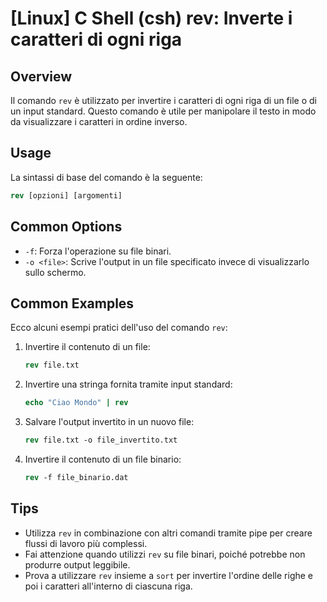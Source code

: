 # [Linux] C Shell (csh) rev: Inverte i caratteri di ogni riga

## Overview
Il comando `rev` è utilizzato per invertire i caratteri di ogni riga di un file o di un input standard. Questo comando è utile per manipolare il testo in modo da visualizzare i caratteri in ordine inverso.

## Usage
La sintassi di base del comando è la seguente:

```csh
rev [opzioni] [argomenti]
```

## Common Options
- `-f`: Forza l'operazione su file binari.
- `-o <file>`: Scrive l'output in un file specificato invece di visualizzarlo sullo schermo.

## Common Examples
Ecco alcuni esempi pratici dell'uso del comando `rev`:

1. Invertire il contenuto di un file:
   ```csh
   rev file.txt
   ```

2. Invertire una stringa fornita tramite input standard:
   ```csh
   echo "Ciao Mondo" | rev
   ```

3. Salvare l'output invertito in un nuovo file:
   ```csh
   rev file.txt -o file_invertito.txt
   ```

4. Invertire il contenuto di un file binario:
   ```csh
   rev -f file_binario.dat
   ```

## Tips
- Utilizza `rev` in combinazione con altri comandi tramite pipe per creare flussi di lavoro più complessi.
- Fai attenzione quando utilizzi `rev` su file binari, poiché potrebbe non produrre output leggibile.
- Prova a utilizzare `rev` insieme a `sort` per invertire l'ordine delle righe e poi i caratteri all'interno di ciascuna riga.